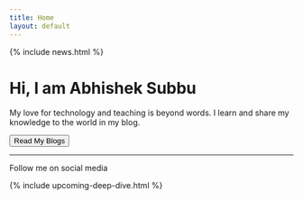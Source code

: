 ```yaml
---
title: Home
layout: default
---
```


{% include news.html %}

<div class="jumbotron text-center">
  <h1>Hi, I am Abhishek Subbu</h1>
  <p>My love for technology and teaching is beyond words. I learn and share my knowledge to the world in my blog.</p>
  <a href="{{site.baseurl}}/blog"><button class="btn btn-primary btn-lg">Read My Blogs</button></a>
  <hr/>
  <p>Follow me on social media 
      <a href="https://www.facebook.com/abhishek.sivasubramanian"><i class="fa fa-facebook-square fa-lg" aria-hidden="true"></i></a>
      <a href="https://twitter.com/abhisheksubbu"><i class="fa fa-twitter-square fa-lg" aria-hidden="true"></i></a>
      <a href="https://www.linkedin.com/in/abhisheksivasubramanian/"><i class="fa fa-linkedin-square fa-lg" aria-hidden="true"></i></a></p>
  
</div>
<div>
{% include upcoming-deep-dive.html %}
